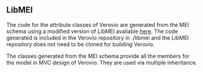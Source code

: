 LibMEI
------

The code for the attribute classes of Verovio are generated from the MEI schema using a modified version of LibMEI available [here](https://github.com/rism-ch/libmei). The code generated is included in the Verovio repository in ./libmei and the LibMEI repository does not need to be cloned for building Verovio.

The classes generated from the MEI schema provide all the members for the model in MVC design of Verovio. They are used via multiple inheritance.
